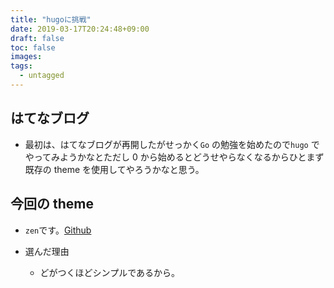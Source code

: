 ```yaml
---
title: "hugoに挑戦"
date: 2019-03-17T20:24:48+09:00
draft: false
toc: false
images:
tags:
  - untagged
---
```


## はてなブログ

- 最初は、はてなブログが再開したがせっかく`Go` の勉強を始めたので`hugo` でやってみようかなとただし 0 から始めるとどうせやらなくなるからひとまず既存の theme を使用してやろうかなと思う。

## 今回の theme

- `zen`です。[Github](https://github.com/frjo/hugo-theme-zen)

- 選んだ理由
  - どがつくほどシンプルであるから。
